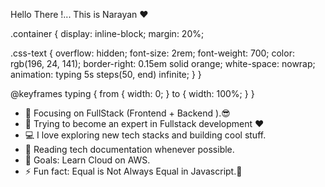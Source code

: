  <div className="container">
   <p className="css-text">
        Hello There !... This is Narayan &#10084;&#65039;
    </p>
 </div>

 .container {
  display: inline-block;
  margin: 20%;

  .css-text {
    overflow: hidden;
    font-size: 2rem;
    font-weight: 700;
    color: rgb(196, 24, 141);
    border-right: 0.15em solid orange;
    white-space: nowrap;
    animation: typing 5s steps(50, end) infinite;
  }
}

@keyframes typing {
  from {
    width: 0;
  }
  to {
    width: 100%;
  }
}
  
<ul>
  <li>🔭 Focusing on FullStack (Frontend + Backend ).😎</li>
  <li>🌱 Trying to become an expert in Fullstack development ❤</li>
  <li>💻 I love exploring new tech stacks and building cool stuff.</li>
  <li>📰 Reading tech documentation whenever possible.</li>
  <li>🥅 Goals: Learn Cloud on AWS.</li>
  <li>⚡ Fun fact: Equal is Not Always Equal in Javascript.🤣</li>
</ul>
